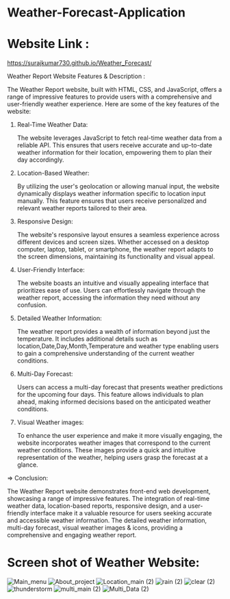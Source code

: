 # Weather-Forecast-Application

# Website Link : 
https://surajkumar730.github.io/Weather_Forecast/



 Weather Report Website Features & Description : 

The Weather Report website, built with HTML, CSS, and JavaScript, offers a range of impressive features 
to provide users with a comprehensive and user-friendly weather experience. Here are some of the key features of the website:

1. Real-Time Weather Data: 

    The website leverages JavaScript to fetch real-time weather data from a reliable API.
    This ensures that users receive accurate and 
    up-to-date weather information for their location, empowering them to plan their day accordingly.


3. Location-Based Weather: 

   By utilizing the user's geolocation or allowing manual input, the website dynamically displays weather information specific to location 
   input manually. This feature ensures that users receive personalized and relevant weather reports tailored to their area.

3. Responsive Design:

   The website's responsive layout ensures a seamless experience across different devices and screen sizes. 
   Whether accessed on a desktop computer, laptop, tablet, or smartphone, the weather report adapts to the screen dimensions, maintaining 
   its functionality and visual appeal.

4. User-Friendly Interface: 

   The website boasts an intuitive and visually appealing interface that prioritizes ease of use. 
   Users can effortlessly navigate through the weather report, accessing the information they need without any confusion.

5. Detailed Weather Information:

   The weather report provides a wealth of information beyond just the temperature. 
   It includes additional details such as location,Date,Day,Month,Temperature and weather type
   enabling users to gain a comprehensive understanding of the current weather conditions.

6. Multi-Day Forecast:

   Users can access a multi-day forecast that presents weather predictions for the upcoming four days. 
   This feature allows individuals to plan ahead, making informed decisions based on the anticipated weather conditions.

7. Visual Weather images: 

   To enhance the user experience and make it more visually engaging, the website incorporates weather images that correspond to the current
   weather conditions.
   These images provide a quick and intuitive representation of the weather, helping users grasp the forecast at a glance.

=> Conclusion:

  The Weather Report website demonstrates front-end web development, showcasing a range of impressive features. 
  The integration of real-time weather data, location-based reports, responsive design, and a user-friendly interface make 
  it a valuable resource for users seeking accurate and accessible weather information. The detailed weather information, multi-day forecast,
  visual weather images & icons,  providing a comprehensive and engaging weather report.

# Screen shot of Weather Website:
![Main_menu](https://github.com/SURAJKUMAR730/Weather_report-Application/assets/106768289/bdf44019-687c-4c9d-8ab2-48688b34209b)
![About_project](https://github.com/SURAJKUMAR730/Weather_report-Application/assets/106768289/a731e31f-adf5-4d10-a903-e749e8e7e3ca)
![Location_main (2)](https://github.com/SURAJKUMAR730/Weather_report-Application/assets/106768289/6859d761-0ac0-45b7-9dd8-b21c5c2c593e)
![rain (2)](https://github.com/SURAJKUMAR730/Weather_report-Application/assets/106768289/02e0d96e-94c9-4cb3-8f04-1c372fb6e3ff)
![clear (2)](https://github.com/SURAJKUMAR730/Weather_report-Application/assets/106768289/cd63af59-4fb9-48b0-8573-2ad805b64ab0)
![thunderstorm](https://github.com/SURAJKUMAR730/Weather_report-Application/assets/106768289/18bed249-c651-4010-b5c0-6f9858f0731f)
![multi_main (2)](https://github.com/SURAJKUMAR730/Weather_report-Application/assets/106768289/9ca71d76-11b0-4b77-9d4e-e48c3a42833c)
![Multi_Data (2)](https://github.com/SURAJKUMAR730/Weather_report-Application/assets/106768289/5f7965b4-5f9a-4cb0-9de4-c5772011e4dc)







